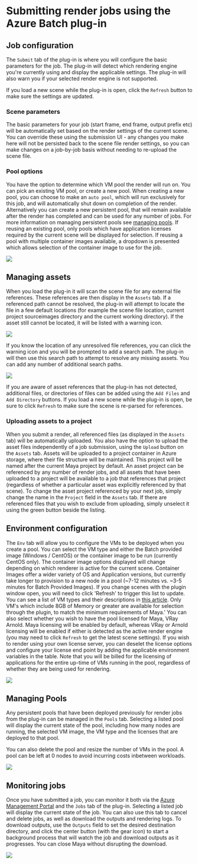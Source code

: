 # Submitting render jobs using the Azure Batch plug-in

## Job configuration

The `Submit` tab of the plug-in is where you will configure the basic parameters for the job.
The plug-in will detect which rendering engine you're currently using and display the applicable settings.
The plug-in will also warn you if your selected render engine is not supported.

If you load a new scene while the plug-in is open, click the `Refresh` button to make sure the settings are updated.

### Scene parameters

The basic parameters for your job (start frame, end frame, output prefix etc) will be automatically set based on the render settings of the current scene.
You can override these using the submission UI - any changes you make here will not be persisted back to the scene file render settings, so you can make changes
on a job-by-job basis without needing to re-upload the scene file.

### Pool options

You have the option to determine which VM pool the render will run on. You can pick an existing VM pool, or create a new pool.
When creating a new pool, you can choose to make an `auto pool`, which will run exclusively for this job, and will automatically shut down
on completion of the render. Alternatively you can create a new persistent pool, that will remain available after the render has completed and can
be used for any number of jobs. For more information on managing persistent pools see [managing pools](#managing-pools).
If reusing an existing pool, only pools which have application licenses required by the current scene will be displayed for selection. If reusing a pool
with multiple container images available, a dropdown is presented which allows selection of the container image to use for the job.

![](./images/submit.png)


## Managing assets

When you load the plug-in it will scan the scene file for any external file references. These references are then display in the `Assets` tab.
If a referenced path cannot be resolved, the plug-in will attempt to locate the file in a few default locations (for example the scene file location, current 
project sourceimages directory and the current working directory).
If the asset still cannot be located, it will be listed with a warning icon.

![](./images/missing_assets.png)

If you know the location of any unresolved file references, you can click the warning icon and you will be prompted to add a search path. The plug-in will then
use this search path to attempt to resolve any missing assets. You can add any number of additional search paths.

![](./images/found_assets.png)

If you are aware of asset references that the plug-in has not detected, additional files, or directories of files can be added using the `Add Files` and 
`Add Directory` buttons.
If you load a new scene while the plug-in is open, be sure to click `Refresh` to make sure the scene is re-parsed for references.

### Uploading assets to a project

When you submit a render, all referenced files (as displayed in the `Assets` tab) will be automatically uploaded. You also have the option to upload the asset
files independently of a job submission, using the `Upload` button on the `Assets` tab.
Assets will be uploaded to a project container in Azure storage, where their file structure will be maintained. This project will be named after the current
Maya project by default. An asset project can be referenced by any number of render jobs, and all assets that have been uploaded to a project will be available to a job that
references that project (regardless of whether a particular asset was explicitly referenced by that scene).
To change the asset project referenced by your next job, simply change the name in the `Project` field in the `Assets` tab.
If there are referenced files that you wish to exclude from uploading, simply unselect it using the green button beside the listing.


## Environment configuration

The `Env` tab will allow you to configure the VMs to be deployed when you create a pool. You can select the VM type and either the Batch provided image (Windows / CentOS) or the 
container image to be run (currently CentOS only). The container image options displayed will change depending on which renderer is active for the current scene. 
Container Images offer a wider variety of OS and Application versions, but currently take longer to provision to a new node in a pool (~7-12 minutes vs. ~3-5 minutes for Batch Provided Images).
If you change scenes with the plugin window open, you will need to click 'Refresh' to trigger this list to update. You can see a list
of VM types and their descriptions in [this article](https://azure.microsoft.com/pricing/details/virtual-machines/series/). 
Only VM's which include 8GB of Memory or greater are available for selection through the plugin, to match the minimum requirements of Maya.'
You can also select whether you wish to have the pool licensed for Maya, VRay Arnold. Maya licensing will be enabled by default, whereas VRay or Arnold licensing will be enabled if either
is detected as the active render engine (you may need to click `Refresh` to get the latest scene settings).
If you wish to render using your own license server, you can deselet the license options and configure your license end point by adding the applicable environment variables in the table.
Note that you will be billed for the licensing of applications for the entire up-time of VMs running in the pool, regardless of whether they are being used for rendering.

![](./images/environment.png)

## Managing Pools

Any persistent pools that have been deployed previously for render jobs from the plug-in can be managed in the `Pools` tab.
Selecting a listed pool will display the current state of the pool, including how many nodes are running, the selected VM image, the VM type and
the licenses that are deployed to that pool.

You can also delete the pool and resize the number of VMs in the pool. A pool can be left at 0 nodes to avoid incurring costs inbetween workloads.

![](./images/pools.png)

## Monitoring jobs

Once you have submitted a job, you can monitor it both via the [Azure Management Portal](http://portal.azure.com/) and the `Jobs` tab of the plug-in.
Selecting a listed job will display the current state of the job. You can also use this tab to cancel and delete jobs, as well as download the outputs and rendering logs.
To download outputs, use the `Outputs` field to set the desired destination directory, and click the center button (with the gear icon) to start a background process that will
watch the job and download outputs as it progresses. You can close Maya without disrupting the download.

![](./images/jobs.png)